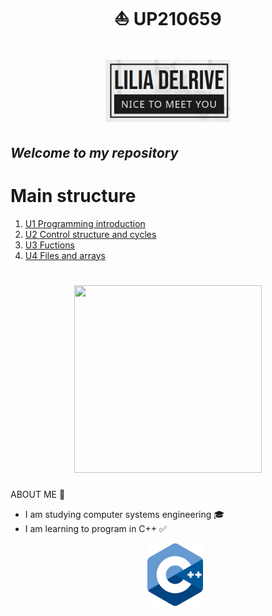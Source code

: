  # <h1 align="center">⛵ UP210659<h1 align="center"> <img src="https://github.com/UP210659/UP210659_CPP/blob/main/imagen/lilia.png" height="100px" width="200px"></h1>
## _Welcome to my repository_
# Main structure

1. [U1 Programming introduction](/U1)
2. [U2 Control structure and cycles](/U2) 
3. [U3 Fuctions](/U3)
4. [U4 Files and arrays](/U4)  
 
 
 <h1 align="center"> <img src="https://github.com/UP210659/UP210659_CPP/blob/main/imagen/crear-gif-de-im%C3%A1genes.gif" height="300px" width="300px"></h1>  
 
 ABOUT ME 🌱
 - I am studying computer systems engineering 🎓
 - I am learning to program in C++ ✅ <p align="center"><img height="100" src="imagen/descarga.png"><h2 align="center"> 








  




